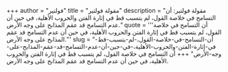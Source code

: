 +++
author = "فولتير"
title = "مقولة فولتير"
description = "مقولة فولتير: أن التسامح في خلاصة القول، لم يتسبب قط في إثارة الفتن والحروب الأهلية، في حين أن عدم التسامح قد عمَم المذابح على وجه الأرض."
quote = '''أن التسامح في خلاصة القول، لم يتسبب قط في إثارة الفتن والحروب الأهلية، في حين أن عدم التسامح قد عمَم المذابح على وجه الأرض.'''
slug = "أن-التسامح-في-خلاصة-القول،-لم-يتسبب-قط-في-إثارة-الفتن-والحروب-الأهلية،-في-حين-أن-عدم-التسامح-قد-عمَم-المذابح-على-وجه-الأرض"
+++
أن التسامح في خلاصة القول، لم يتسبب قط في إثارة الفتن والحروب الأهلية، في حين أن عدم التسامح قد عمَم المذابح على وجه الأرض.
